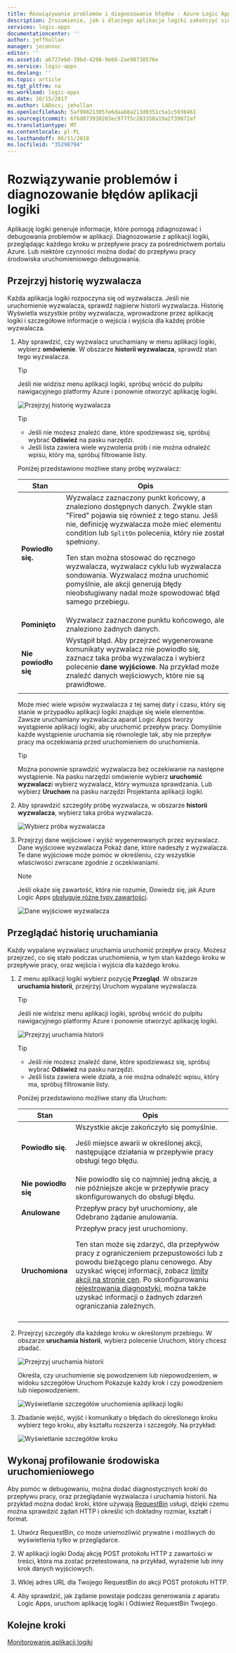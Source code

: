 ```yaml
---
title: Rozwiązywanie problemów i diagnozowanie błędów - Azure Logic Apps | Dokumentacja firmy Microsoft
description: Zrozumienie, jak i dlaczego aplikacje logiki zakończyć się niepowodzeniem
services: logic-apps
documentationcenter: ''
author: jeffhollan
manager: jeconnoc
editor: ''
ms.assetid: a6727ebd-39bd-4298-9e68-2ae98738576e
ms.service: logic-apps
ms.devlang: ''
ms.topic: article
ms.tgt_pltfrm: na
ms.workload: logic-apps
ms.date: 10/15/2017
ms.author: LADocs; jehollan
ms.openlocfilehash: 5af99821305fe6daab8a213d0351c5a1c5936461
ms.sourcegitcommit: 6f6d073930203ec977f5c283358a19a2f39872af
ms.translationtype: MT
ms.contentlocale: pl-PL
ms.lasthandoff: 06/11/2018
ms.locfileid: "35298794"
---
```

# <a name="troubleshoot-and-diagnose-logic-app-failures"></a>Rozwiązywanie problemów i diagnozowanie błędów aplikacji logiki

Aplikację logiki generuje informacje, które pomogą zdiagnozować i debugowania problemów w aplikacji. Diagnozowanie z aplikacji logiki, przeglądając każdego kroku w przepływie pracy za pośrednictwem portalu Azure. Lub niektóre czynności można dodać do przepływu pracy środowiska uruchomieniowego debugowania.

## <a name="review-trigger-history"></a>Przejrzyj historię wyzwalacza

Każda aplikacja logiki rozpoczyna się od wyzwalacza. Jeśli nie uruchomienie wyzwalacza, sprawdź najpierw historii wyzwalacza. Historię Wyświetla wszystkie próby wyzwalacza, wprowadzone przez aplikację logiki i szczegółowe informacje o wejścia i wyjścia dla każdej próbie wyzwalacza.

1. Aby sprawdzić, czy wyzwalacz uruchamiany w menu aplikacji logiki, wybierz **omówienie**. W obszarze **historii wyzwalacza**, sprawdź stan tego wyzwalacza.

   > [!TIP]
   > Jeśli nie widzisz menu aplikacji logiki, spróbuj wrócić do pulpitu nawigacyjnego platformy Azure i ponownie otworzyć aplikację logiki.

   ![Przejrzyj historię wyzwalacza](./media/logic-apps-diagnosing-failures/logic-app-trigger-history-overview.png)

   > [!TIP]
   > * Jeśli nie możesz znaleźć dane, które spodziewasz się, spróbuj wybrać **Odśwież** na pasku narzędzi.
   > * Jeśli lista zawiera wiele wyzwolenia prób i nie można odnaleźć wpisu, który ma, spróbuj filtrowanie listy.

   Poniżej przedstawiono możliwe stany próbę wyzwalacz:

   | Stan | Opis | 
   | ------ | ----------- | 
   | **Powiodło się.** | Wyzwalacz zaznaczony punkt końcowy, a znaleziono dostępnych danych. Zwykle stan "Fired" pojawia się również z tego stanu. Jeśli nie, definicję wyzwalacza może mieć elementu condition lub `SplitOn` polecenia, który nie został spełniony. <p>Ten stan można stosować do ręcznego wyzwalacza, wyzwalacz cyklu lub wyzwalacza sondowania. Wyzwalacz można uruchomić pomyślnie, ale akcji generują błędy nieobsługiwany nadal może spowodować błąd samego przebiegu. | 
   | **Pominięto** | Wyzwalacz zaznaczone punktu końcowego, ale znaleziono żadnych danych. | 
   | **Nie powiodło się** | Wystąpił błąd. Aby przejrzeć wygenerowane komunikaty wyzwalacz nie powiodło się, zaznacz taka próba wyzwalacza i wybierz polecenie **dane wyjściowe**. Na przykład może znaleźć danych wejściowych, które nie są prawidłowe. | 
   ||| 

   Może mieć wiele wpisów wyzwalacza z tej samej daty i czasu, który się stanie w przypadku aplikacji logiki znajduje się wiele elementów. 
   Zawsze uruchamiany wyzwalacza aparat Logic Apps tworzy wystąpienie aplikacji logiki, aby uruchomić przepływ pracy. Domyślnie każde wystąpienie uruchamia się równolegle tak, aby nie przepływ pracy ma oczekiwania przed uruchomieniem do uruchomienia.

   > [!TIP]
   > Można ponownie sprawdzić wyzwalacza bez oczekiwanie na następne wystąpienie. Na pasku narzędzi omówienie wybierz **uruchomić wyzwalacz**i wybierz wyzwalacz, który wymusza sprawdzania. Lub wybierz **Uruchom** na pasku narzędzi Projektanta aplikacji logiki.

3. Aby sprawdzić szczegóły próbę wyzwalacza, w obszarze **historii wyzwalacza**, wybierz taka próba wyzwalacza. 

   ![Wybierz próba wyzwalacza](./media/logic-apps-diagnosing-failures/logic-app-trigger-history.png)

4. Przejrzyj dane wejściowe i wyjść wygenerowanych przez wyzwalacz. Dane wyjściowe wyzwalacza Pokaż dane, które nadeszły z wyzwalacza. Te dane wyjściowe może pomóc w określeniu, czy wszystkie właściwości zwracane zgodnie z oczekiwaniami.

   > [!NOTE]
   > Jeśli okaże się zawartość, która nie rozumie, Dowiedz się, jak Azure Logic Apps [obsługuje różne typy zawartości](../logic-apps/logic-apps-content-type.md).

   ![Dane wyjściowe wyzwalacza](./media/logic-apps-diagnosing-failures/trigger-outputs.png)

## <a name="review-run-history"></a>Przeglądać historię uruchamiania

Każdy wypalane wyzwalacz uruchamia uruchomić przepływ pracy. Możesz przejrzeć, co się stało podczas uruchomienia, w tym stan każdego kroku w przepływie pracy, oraz wejścia i wyjścia dla każdego kroku.

1. Z menu aplikacji logiki wybierz pozycję **Przegląd**. W obszarze **uruchamia historii**, przejrzyj Uruchom wypalane wyzwalacza.

   > [!TIP]
   > Jeśli nie widzisz menu aplikacji logiki, spróbuj wrócić do pulpitu nawigacyjnego platformy Azure i ponownie otworzyć aplikację logiki.

   ![Przejrzyj uruchamia historii](./media/logic-apps-diagnosing-failures/logic-app-runs-history-overview.png)

   > [!TIP]
   > * Jeśli nie możesz znaleźć dane, które spodziewasz się, spróbuj wybrać **Odśwież** na pasku narzędzi.
   > * Jeśli lista zawiera wiele działa, a nie można odnaleźć wpisu, który ma, spróbuj filtrowanie listy.

   Poniżej przedstawiono możliwe stany dla Uruchom:

   | Stan | Opis | 
   | ------ | ----------- | 
   | **Powiodło się.** | Wszystkie akcje zakończyło się pomyślnie. <p>Jeśli miejsce awarii w określonej akcji, następujące działania w przepływie pracy obsługi tego błędu. | 
   | **Nie powiodło się** | Nie powiodło się co najmniej jedną akcję, a nie późniejsze akcje w przepływie pracy skonfigurowanych do obsługi błędu. | 
   | **Anulowane** | Przepływ pracy był uruchomiony, ale Odebrano żądanie anulowania. | 
   | **Uruchomiona** | Przepływ pracy jest uruchomiony. <p>Ten stan może się zdarzyć, dla przepływów pracy z ograniczeniem przepustowości lub z powodu bieżącego planu cenowego. Aby uzyskać więcej informacji, zobacz [limity akcji na stronie cen](https://azure.microsoft.com/pricing/details/logic-apps/). Po skonfigurowaniu [rejestrowania diagnostyki](../logic-apps/logic-apps-monitor-your-logic-apps.md), można także uzyskać informacji o żadnych zdarzeń ograniczania zależnych. | 
   ||| 

2. Przejrzyj szczegóły dla każdego kroku w określonym przebiegu. W obszarze **uruchamia historii**, wybierz polecenie Uruchom, który chcesz zbadać.

   ![Przejrzyj uruchamia historii](./media/logic-apps-diagnosing-failures/logic-app-run-history.png)

   Określa, czy uruchomienie się powodzeniem lub niepowodzeniem, w widoku szczegółów Uruchom Pokazuje każdy krok i czy powodzeniem lub niepowodzeniem.

   ![Wyświetlanie szczegółów uruchomienia aplikacji logiki](./media/logic-apps-diagnosing-failures/logic-app-run-details.png)

3. Zbadanie wejść, wyjść i komunikaty o błędach do określonego kroku wybierz tego kroku, aby kształtu rozszerza i szczegóły. Na przykład:

   ![Wyświetlanie szczegółów kroku](./media/logic-apps-diagnosing-failures/logic-app-run-details-expanded.png)

## <a name="perform-runtime-debugging"></a>Wykonaj profilowanie środowiska uruchomieniowego

Aby pomóc w debugowaniu, można dodać diagnostycznych kroki do przepływu pracy, oraz przeglądanie wyzwalacza i uruchamia historii. Na przykład można dodać kroki, które używają [RequestBin](http://requestb.in) usługi, dzięki czemu można sprawdzić żądań HTTP i określić ich dokładny rozmiar, kształt i format.

1. Utwórz RequestBin, co może uniemożliwić prywatne i możliwych do wyświetlenia tylko w przeglądarce.

2. W aplikacji logiki Dodaj akcję POST protokołu HTTP z zawartości w treści, która ma zostać przetestowana, na przykład, wyrażenie lub inny krok danych wyjściowych.

3. Wklej adres URL dla Twojego RequestBin do akcji POST protokołu HTTP.

4. Aby sprawdzić, jak żądanie powstaje podczas generowania z aparatu Logic Apps, uruchom aplikację logiki i Odśwież RequestBin Twojego.

## <a name="next-steps"></a>Kolejne kroki

[Monitorowanie aplikacji logiki](../logic-apps/logic-apps-monitor-your-logic-apps.md)